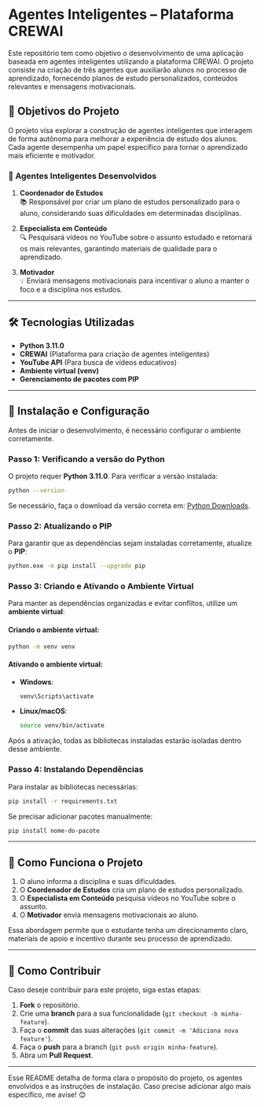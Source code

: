 # Agentes Inteligentes – Plataforma CREWAI

Este repositório tem como objetivo o desenvolvimento de uma aplicação baseada em agentes inteligentes utilizando a plataforma CREWAI. O projeto consiste na criação de três agentes que auxiliarão alunos no processo de aprendizado, fornecendo planos de estudo personalizados, conteúdos relevantes e mensagens motivacionais.

## 📌 Objetivos do Projeto

O projeto visa explorar a construção de agentes inteligentes que interagem de forma autônoma para melhorar a experiência de estudo dos alunos. Cada agente desempenha um papel específico para tornar o aprendizado mais eficiente e motivador.

### 🧠 Agentes Inteligentes Desenvolvidos

1. **Coordenador de Estudos**  
   📚 Responsável por criar um plano de estudos personalizado para o aluno, considerando suas dificuldades em determinadas disciplinas.

2. **Especialista em Conteúdo**  
   🔍 Pesquisará vídeos no YouTube sobre o assunto estudado e retornará os mais relevantes, garantindo materiais de qualidade para o aprendizado.

3. **Motivador**  
   💡 Enviará mensagens motivacionais para incentivar o aluno a manter o foco e a disciplina nos estudos.

---

## 🛠️ Tecnologias Utilizadas

- **Python 3.11.0**  
- **CREWAI** (Plataforma para criação de agentes inteligentes)  
- **YouTube API** (Para busca de vídeos educativos)  
- **Ambiente virtual (venv)**  
- **Gerenciamento de pacotes com PIP**  

---

## 📌 Instalação e Configuração

Antes de iniciar o desenvolvimento, é necessário configurar o ambiente corretamente.

### Passo 1: Verificando a versão do Python

O projeto requer **Python 3.11.0**. Para verificar a versão instalada:

```sh
python --version
```

Se necessário, faça o download da versão correta em: [Python Downloads](https://www.python.org/downloads/).

### Passo 2: Atualizando o PIP

Para garantir que as dependências sejam instaladas corretamente, atualize o **PIP**:

```sh
python.exe -m pip install --upgrade pip
```

### Passo 3: Criando e Ativando o Ambiente Virtual

Para manter as dependências organizadas e evitar conflitos, utilize um **ambiente virtual**:

#### Criando o ambiente virtual:
```sh
python -m venv venv
```

#### Ativando o ambiente virtual:
- **Windows**:
  ```sh
  venv\Scripts\activate
  ```
- **Linux/macOS**:
  ```sh
  source venv/bin/activate
  ```

Após a ativação, todas as bibliotecas instaladas estarão isoladas dentro desse ambiente.

### Passo 4: Instalando Dependências

Para instalar as bibliotecas necessárias:

```sh
pip install -r requirements.txt
```

Se precisar adicionar pacotes manualmente:

```sh
pip install nome-do-pacote
```

---

## 📖 Como Funciona o Projeto

1. O aluno informa a disciplina e suas dificuldades.  
2. O **Coordenador de Estudos** cria um plano de estudos personalizado.  
3. O **Especialista em Conteúdo** pesquisa vídeos no YouTube sobre o assunto.  
4. O **Motivador** envia mensagens motivacionais ao aluno.  

Essa abordagem permite que o estudante tenha um direcionamento claro, materiais de apoio e incentivo durante seu processo de aprendizado.

---

## 📌 Como Contribuir

Caso deseje contribuir para este projeto, siga estas etapas:

1. **Fork** o repositório.
2. Crie uma **branch** para a sua funcionalidade (`git checkout -b minha-feature`).
3. Faça o **commit** das suas alterações (`git commit -m 'Adiciona nova feature'`).
4. Faça o **push** para a branch (`git push origin minha-feature`).
5. Abra um **Pull Request**.

---

Esse README detalha de forma clara o propósito do projeto, os agentes envolvidos e as instruções de instalação. Caso precise adicionar algo mais específico, me avise! 😊
